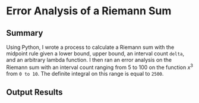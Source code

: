 # Error Analysis of a Riemann Sum

## Summary

Using Python, I wrote a process to calculate a Riemann sum with the midpoint rule given a lower bound, upper bound, an interval count `delta`, and an arbitrary lambda function. I then ran an error analysis on the Riemann sum with an interval count ranging from 5 to 100 on the function $x^3$ from `0 to 10`. The definite integral on this range is equal to `2500`.

## Output Results
 
